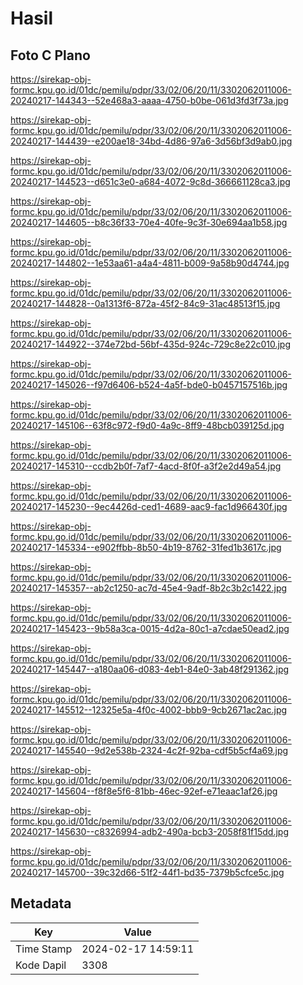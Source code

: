 # Hasil

## Foto C Plano

https://sirekap-obj-formc.kpu.go.id/01dc/pemilu/pdpr/33/02/06/20/11/3302062011006-20240217-144343--52e468a3-aaaa-4750-b0be-061d3fd3f73a.jpg

https://sirekap-obj-formc.kpu.go.id/01dc/pemilu/pdpr/33/02/06/20/11/3302062011006-20240217-144439--e200ae18-34bd-4d86-97a6-3d56bf3d9ab0.jpg

https://sirekap-obj-formc.kpu.go.id/01dc/pemilu/pdpr/33/02/06/20/11/3302062011006-20240217-144523--d651c3e0-a684-4072-9c8d-366661128ca3.jpg

https://sirekap-obj-formc.kpu.go.id/01dc/pemilu/pdpr/33/02/06/20/11/3302062011006-20240217-144605--b8c36f33-70e4-40fe-9c3f-30e694aa1b58.jpg

https://sirekap-obj-formc.kpu.go.id/01dc/pemilu/pdpr/33/02/06/20/11/3302062011006-20240217-144802--1e53aa61-a4a4-4811-b009-9a58b90d4744.jpg

https://sirekap-obj-formc.kpu.go.id/01dc/pemilu/pdpr/33/02/06/20/11/3302062011006-20240217-144828--0a1313f6-872a-45f2-84c9-31ac48513f15.jpg

https://sirekap-obj-formc.kpu.go.id/01dc/pemilu/pdpr/33/02/06/20/11/3302062011006-20240217-144922--374e72bd-56bf-435d-924c-729c8e22c010.jpg

https://sirekap-obj-formc.kpu.go.id/01dc/pemilu/pdpr/33/02/06/20/11/3302062011006-20240217-145026--f97d6406-b524-4a5f-bde0-b0457157516b.jpg

https://sirekap-obj-formc.kpu.go.id/01dc/pemilu/pdpr/33/02/06/20/11/3302062011006-20240217-145106--63f8c972-f9d0-4a9c-8ff9-48bcb039125d.jpg

https://sirekap-obj-formc.kpu.go.id/01dc/pemilu/pdpr/33/02/06/20/11/3302062011006-20240217-145310--ccdb2b0f-7af7-4acd-8f0f-a3f2e2d49a54.jpg

https://sirekap-obj-formc.kpu.go.id/01dc/pemilu/pdpr/33/02/06/20/11/3302062011006-20240217-145230--9ec4426d-ced1-4689-aac9-fac1d966430f.jpg

https://sirekap-obj-formc.kpu.go.id/01dc/pemilu/pdpr/33/02/06/20/11/3302062011006-20240217-145334--e902ffbb-8b50-4b19-8762-31fed1b3617c.jpg

https://sirekap-obj-formc.kpu.go.id/01dc/pemilu/pdpr/33/02/06/20/11/3302062011006-20240217-145357--ab2c1250-ac7d-45e4-9adf-8b2c3b2c1422.jpg

https://sirekap-obj-formc.kpu.go.id/01dc/pemilu/pdpr/33/02/06/20/11/3302062011006-20240217-145423--9b58a3ca-0015-4d2a-80c1-a7cdae50ead2.jpg

https://sirekap-obj-formc.kpu.go.id/01dc/pemilu/pdpr/33/02/06/20/11/3302062011006-20240217-145447--a180aa06-d083-4eb1-84e0-3ab48f291362.jpg

https://sirekap-obj-formc.kpu.go.id/01dc/pemilu/pdpr/33/02/06/20/11/3302062011006-20240217-145512--12325e5a-4f0c-4002-bbb9-9cb2671ac2ac.jpg

https://sirekap-obj-formc.kpu.go.id/01dc/pemilu/pdpr/33/02/06/20/11/3302062011006-20240217-145540--9d2e538b-2324-4c2f-92ba-cdf5b5cf4a69.jpg

https://sirekap-obj-formc.kpu.go.id/01dc/pemilu/pdpr/33/02/06/20/11/3302062011006-20240217-145604--f8f8e5f6-81bb-46ec-92ef-e71eaac1af26.jpg

https://sirekap-obj-formc.kpu.go.id/01dc/pemilu/pdpr/33/02/06/20/11/3302062011006-20240217-145630--c8326994-adb2-490a-bcb3-2058f81f15dd.jpg

https://sirekap-obj-formc.kpu.go.id/01dc/pemilu/pdpr/33/02/06/20/11/3302062011006-20240217-145700--39c32d66-51f2-44f1-bd35-7379b5cfce5c.jpg


## Metadata

| Key        | Value               |
| ---------- | ------------------- |
| Time Stamp | 2024-02-17 14:59:11 |
| Kode Dapil | 3308                |




